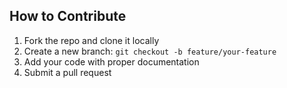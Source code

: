 ## How to Contribute

1. Fork the repo and clone it locally
2. Create a new branch: `git checkout -b feature/your-feature`
3. Add your code with proper documentation
4. Submit a pull request
